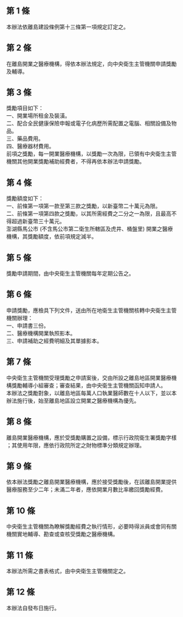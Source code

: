 第 1 條
-------
本辦法依離島建設條例第十三條第一項規定訂定之。

第 2 條
-------
在離島開業之醫療機構，得依本辦法規定，向中央衛生主管機關申請獎勵  
及輔導。

第 3 條
-------
獎勵項目如下：  
一、開業場所租金及裝潢。  
二、配合全民健康保險申報或電子化病歷所需配置之電腦、相關設備及物  
    品。  
三、藥品費用。  
四、醫療器材費用。  
前項之獎勵，每一開業醫療機構，以獎勵一次為限，已領有中央衛生主管  
機關其他開業獎勵補助經費者，不得再依本辦法申請獎勵。

第 4 條
-------
獎勵額度如下：  
一、前條第一項第一款至第三款之獎勵，以新臺幣二十萬元為限。  
二、前條第一項第四款之獎勵，以其所需經費之二分之一為限，且最高不  
    得超過新臺幣三十萬元。  
澎湖縣馬公市 (不含馬公市第二衛生所轄區及虎井、桶盤里) 開業之醫療  
機構，其獎勵額度，依前項規定減半。

第 5 條
-------
獎勵申請期間，由中央衛生主管機關每年定期公告之。

第 6 條
-------
申請獎勵，應檢具下列文件，送由所在地衛生主管機關核轉中央衛生主管  
機關辦理：  
一、申請書三份。  
二、醫療機構開業執照影本。  
三、申請補助之經費明細及其單據影本。

第 7 條
-------
中央衛生主管機關受理獎勵之申請案後，交由所設之離島地區開業醫療機  
構獎勵輔導小組審查；審查結果，由中央衛生主管機關函知申請人。  
本辦法之獎勵對象，以離島地區每萬人口執業醫師數在十人以下，並以本  
辦法施行後，始至離島地區設立開業之醫療機構為優先。

第 8 條
-------
離島開業醫療機構，應於受獎勵購置之設備，標示行政院衛生署獎勵字樣  
；其使用年限，應依行政院所定之財物標準分類規定辦理。

第 9 條
-------
依本辦法獎勵之離島開業醫療機構，應於接受獎勵後，在該離島開業提供  
醫療服務至少二年；未滿二年者，應依開業月數比率繳回獎勵經費。

第 10 條
--------
中央衛生主管機關為瞭解獎勵經費之執行情形，必要時得派員或會同有關  
機關實地輔導、勘查或查核受獎勵之醫療機構。

第 11 條
--------
本辦法所需之書表格式，由中央衛生主管機關定之。

第 12 條
--------
本辦法自發布日施行。

